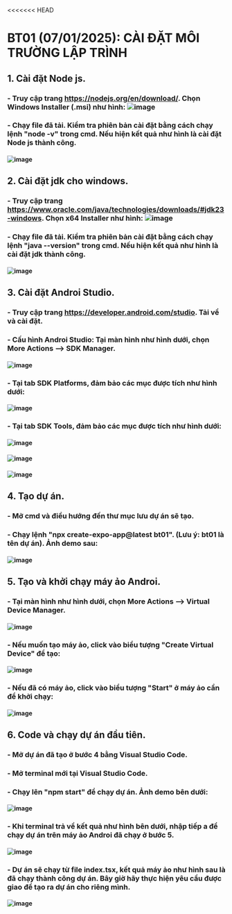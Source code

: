 <<<<<<< HEAD
# BT01 (07/01/2025): CÀI ĐẶT MÔI TRƯỜNG LẬP TRÌNH
## 1. Cài đặt Node js.
### - Truy cập trang https://nodejs.org/en/download/. Chọn Windows Installer (.msi) như hình: ![image](https://github.com/user-attachments/assets/95672c44-b730-42e5-a7d2-bef0b2b72b30)
### - Chạy file đã tải. Kiểm tra phiên bản cài đặt bằng cách chạy lệnh "node -v" trong cmd. Nếu hiện kết quả như hình là cài đặt Node js thành công. 
#### ![image](https://github.com/user-attachments/assets/a80cd637-b37e-4cd4-990b-5bc3c015aaca)
## 2. Cài đặt jdk cho windows.
### - Truy cập trang https://www.oracle.com/java/technologies/downloads/#jdk23-windows. Chọn x64 Installer như hình: ![image](https://github.com/user-attachments/assets/497bfba5-15dc-41a9-9e1e-82de14142ffd)
### - Chạy file đã tải. Kiểm tra phiên bản cài đặt bằng cách chạy lệnh "java --version" trong cmd. Nếu hiện kết quả như hình là cài đặt jdk thành công. 
#### ![image](https://github.com/user-attachments/assets/cf129c74-d7b7-4479-a9ef-864a152d079d)
## 3. Cài đặt Androi Studio.
### - Truy cập trang https://developer.android.com/studio. Tải về và cài đặt.
### - Cấu hình Androi Studio: Tại màn hình như hình dưới, chọn More Actions --> SDK Manager. 
#### ![image](https://github.com/user-attachments/assets/3b12198c-141f-4198-a5b9-4d403cbc53df)
### - Tại tab SDK Platforms, đảm bảo các mục được tích như hình dưới: 
#### ![image](https://github.com/user-attachments/assets/2cf50642-0cda-4184-be97-07ed779e44bf)
### - Tại tab SDK Tools, đảm bảo các mục được tích như hình dưới: 
#### ![image](https://github.com/user-attachments/assets/1fafa86b-daaf-45ee-95d4-77de7c9f7c4e)
#### ![image](https://github.com/user-attachments/assets/3f474364-a859-4abf-af50-83acc8c3990a)
#### ![image](https://github.com/user-attachments/assets/37022399-d44e-4bf1-869c-0140ad8da685)
## 4. Tạo dự án.
### - Mở cmd và điều hướng đến thư mục lưu dự án sẽ tạo.
### - Chạy lệnh "npx create-expo-app@latest bt01". (Lưu ý: bt01 là tên dự án). Ảnh demo sau: 
#### ![image](https://github.com/user-attachments/assets/94f41cb7-705e-46eb-987a-ec795d9e02a2)
## 5. Tạo và khởi chạy máy ảo Androi.
### - Tại màn hình như hình dưới, chọn More Actions --> Virtual Device Manager.
#### ![image](https://github.com/user-attachments/assets/ac16ffb1-93d0-464e-a807-adb56d5f637e)
### - Nếu muốn tạo máy ảo, click vào biểu tượng "Create Virtual Device" để tạo: 
#### ![image](https://github.com/user-attachments/assets/0902d28c-1e7a-413d-a843-f0e5b5773eae)
### - Nếu đã có máy ảo, click vào biểu tượng "Start" ở máy ảo cần để khởi chạy: 
#### ![image](https://github.com/user-attachments/assets/a3f8d817-4968-4731-8dc5-6485ee58785a)
## 6. Code và chạy dự án đầu tiên.
### - Mở dự án đã tạo ở bước 4 bằng Visual Studio Code.
### - Mở terminal mới tại Visual Studio Code.
### - Chạy lên "npm start" để chạy dự án. Ảnh demo bên dưới:
#### ![image](https://github.com/user-attachments/assets/698a8b92-6c6c-49c3-8c77-18ca41823830)
### - Khi terminal trả về kết quả như hình bên dưới, nhập tiếp a để chạy dự án trên máy ảo Androi đã chạy ở bước 5.
#### ![image](https://github.com/user-attachments/assets/c4f0b1c7-b9fb-4ac9-89b1-a4820e3876b1)
### - Dự án sẽ chạy từ file index.tsx, kết quả máy ảo như hình sau là đã chạy thành công dự án. Bây giờ hãy thực hiện yêu cầu được giao để tạo ra dự án cho riêng mình.
#### ![image](https://github.com/user-attachments/assets/6afc46d0-f426-479a-a018-ca481dd5fbb7)
